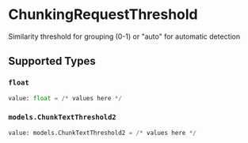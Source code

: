 # ChunkingRequestThreshold

Similarity threshold for grouping (0-1) or "auto" for automatic detection


## Supported Types

### `float`

```python
value: float = /* values here */
```

### `models.ChunkTextThreshold2`

```python
value: models.ChunkTextThreshold2 = /* values here */
```

